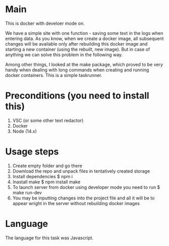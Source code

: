 
# Main

This is docker with develoer mode on.

We have a simple site with one function - saving some text in the logs when entering data. 
As you know, when we create a docker image, all subsequent changes will be available only after rebuilding this docker image and starting a new container (using the rebuilt, new image). But in case of anything we can solve this problem in the following way.

Among other things, I looked at the make package, which proved to be very handy when dealing with long commands when creating and running docker containers. This is a simple taskrunner.

# Preconditions (you need to install this)
1. VSC (or some other text redactor)
2. Docker
3. Node (14.x)

# Usage steps

1. Create empty folder and go there
2. Download the repo and unpack files in tentatively created storage
3. Install dependencies $ npm i
4. Inastall make $ npm install make 
5. To launch server from docker using developer mode you need to run $ make run-dev
6. You may be inputting changes into the project file and all it will be to appear wright in the server without rebuilding docker images

# Language

The language for this task was Javascript.
